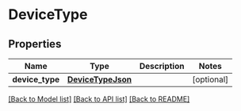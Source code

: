 # DeviceType

## Properties
Name | Type | Description | Notes
------------ | ------------- | ------------- | -------------
**device_type** | [**DeviceTypeJson**](DeviceTypeJson.md) |  | [optional] 

[[Back to Model list]](../README.md#documentation-for-models) [[Back to API list]](../README.md#documentation-for-api-endpoints) [[Back to README]](../README.md)


